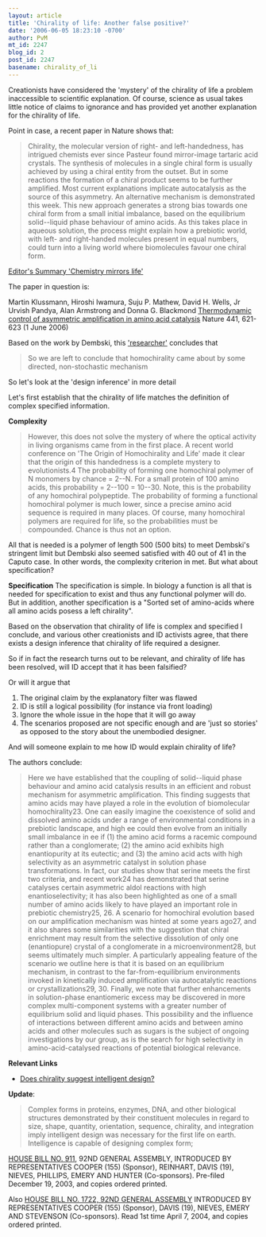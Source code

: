 ```yaml
---
layout: article
title: 'Chirality of life: Another false positive?'
date: '2006-06-05 18:23:10 -0700'
author: PvM
mt_id: 2247
blog_id: 2
post_id: 2247
basename: chirality_of_li
---
```

Creationists have considered the 'mystery' of the chirality of life a problem inaccessible to scientific explanation. Of course, science as usual takes little notice of claims to ignorance and has provided yet another explanation for the chirality of life.

Point in case, a recent paper in Nature shows that:

> Chirality, the molecular version of right- and left-handedness, has intrigued chemists ever since Pasteur found mirror-image tartaric acid crystals. The synthesis of molecules in a single chiral form is usually achieved by using a chiral entity from the outset. But in some reactions the formation of a chiral product seems to be further amplified. Most current explanations implicate autocatalysis as the source of this asymmetry. An alternative mechanism is demonstrated this week. This new approach generates a strong bias towards one chiral form from a small initial imbalance, based on the equilibrium solid--liquid phase behaviour of amino acids. As this takes place in aqueous solution, the process might explain how a prebiotic world, with left- and right-handed molecules present in equal numbers, could turn into a living world where biomolecules favour one chiral form.


[Editor's Summary 'Chemistry mirrors life'](http://www.nature.com/nature/journal/v441/n7093/edsumm/e060601-09.html) 

The paper in question is:

Martin Klussmann, Hiroshi Iwamura, Suju P. Mathew, David H. Wells, Jr Urvish Pandya, Alan Armstrong and Donna G. Blackmond [Thermodynamic control of asymmetric amplification in amino acid catalysis](http://www.nature.com/nature/journal/v441/n7093/abs/nature04780.html) Nature 441, 621-623 (1 June 2006) 

Based on the work by Dembski, this ['researcher'](http://www.ics.uci.edu/~aasuncio/homochirality.htm) concludes that 

> So we are left to conclude that homochirality came about by some directed, non-stochastic mechanism

So let's look at the 'design inference' in more detail

Let's first establish that the chirality of life matches the definition of complex specified information.

**Complexity**

> However, this does not solve the mystery of where the optical activity in living organisms came from in the first place. A recent world conference on 'The Origin of Homochirality and Life' made it clear that the origin of this handedness is a complete mystery to evolutionists.4 The probability of forming one homochiral polymer of N monomers by chance = 2--N. For a small protein of 100 amino acids, this probability = 2--100 = 10--30. Note, this is the probability of any homochiral polypeptide. The probability of forming a functional homochiral polymer is much lower, since a precise amino acid sequence is required in many places. Of course, many homochiral polymers are required for life, so the probabilities must be compounded. Chance is thus not an option.

All that is needed is a polymer of length 500 (500 bits) to meet Dembski's stringent limit but Dembski also seemed satisfied with 40 out of 41 in the Caputo case. In other words, the complexity criterion in met. But what about specification?

**Specification** The specification is simple. In biology a function is all that is needed for specification to exist and thus any functional polymer will do. But in addition, another specification is a "Sorted set of amino-acids where all amino acids posess a left chirality".

Based on the observation that chirality of life is complex and specified I conclude, and various other creationists and ID activists agree, that there exists a design inference that chirality of life required a designer. 

So if in fact the research turns out to be relevant, and chirality of life has been resolved, will ID accept that it has been falsified?

Or will it argue that

1. The original claim by the explanatory filter was flawed
2. ID is still a logical possibility (for instance via front loading)
3. Ignore the whole issue in the hope that it will go away
4. The scenarios proposed are not specific enough and are 'just so stories' as opposed to the story about the unembodied designer.

And will someone explain to me how ID would explain chirality of life?

The authors conclude:

> Here we have established that the coupling of solid--liquid phase behaviour and amino acid catalysis results in an efficient and robust mechanism for asymmetric amplification. This finding suggests that amino acids may have played a role in the evolution of biomolecular homochirality23. One can easily imagine the coexistence of solid and dissolved amino acids under a range of environmental conditions in a prebiotic landscape, and high ee could then evolve from an initially small imbalance in ee if (1) the amino acid forms a racemic compound rather than a conglomerate; (2) the amino acid exhibits high enantiopurity at its eutectic; and (3) the amino acid acts with high selectivity as an asymmetric catalyst in solution phase transformations. In fact, our studies show that serine meets the first two criteria, and recent work24 has demonstrated that serine catalyses certain asymmetric aldol reactions with high enantioselectivity; it has also been highlighted as one of a small number of amino acids likely to have played an important role in prebiotic chemistry25, 26.
> A scenario for homochiral evolution based on our amplification mechanism was hinted at some years ago27, and it also shares some similarities with the suggestion that chiral enrichment may result from the selective dissolution of only one (enantiopure) crystal of a conglomerate in a microenvironment28, but seems ultimately much simpler. A particularly appealing feature of the scenario we outline here is that it is based on an equilibrium mechanism, in contrast to the far-from-equilibrium environments invoked in kinetically induced amplification via autocatalytic reactions or crystallizations29, 30. Finally, we note that further enhancements in solution-phase enantiomeric excess may be discovered in more complex multi-component systems with a greater number of equilibrium solid and liquid phases. This possibility and the influence of interactions between different amino acids and between amino acids and other molecules such as sugars is the subject of ongoing investigations by our group, as is the search for high selectivity in amino-acid-catalysed reactions of potential biological relevance.

**Relevant Links**


* [Does chirality suggest intelligent design?](http://www.madsci.org/posts/archives/1997-12/877305678.Bc.r.html)


**Update**: 

> Complex forms in proteins, enzymes, DNA, and other biological structures demonstrated by their constituent molecules in regard to size, shape, quantity, orientation, sequence, chirality, and integration imply intelligent design was necessary for the first life on earth. Intelligence is capable of designing complex form;

[HOUSE BILL NO. 911](http://www.house.mo.gov/bills041/biltxt/intro/HB0911I.HTM), 92ND GENERAL ASSEMBLY, INTRODUCED BY REPRESENTATIVES COOPER (155) (Sponsor), REINHART, DAVIS (19), NIEVES, PHILLIPS, EMERY AND HUNTER (Co-sponsors). Pre-filed December 19, 2003, and copies ordered printed. 

Also [HOUSE BILL NO. 1722, 92ND GENERAL ASSEMBLY](http://www.house.mo.gov/bills041/biltxt/intro/HB1722I.htm) INTRODUCED BY REPRESENTATIVES COOPER (155) (Sponsor), DAVIS (19), NIEVES, EMERY AND STEVENSON (Co-sponsors). Read 1st time April 7, 2004, and copies ordered printed.
